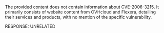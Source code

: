 The provided content does not contain information about CVE-2006-3215. It primarily consists of website content from OVHcloud and Flexera, detailing their services and products, with no mention of the specific vulnerability.

RESPONSE: UNRELATED